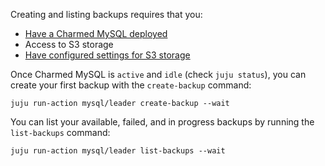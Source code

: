 Creating and listing backups requires that you:
* [Have a Charmed MySQL deployed](/t/charmed-mysql-how-to-manage-units/9904?channel=8.0/edge)
* Access to S3 storage
* [Have configured settings for S3 storage](/t/charmed-mysql-how-to-configure-s3/9894?channel=8.0/edge)

Once Charmed MySQL is `active` and `idle` (check `juju status`), you can create your first backup with the `create-backup` command:
```
juju run-action mysql/leader create-backup --wait
```

You can list your available, failed, and in progress backups by running the `list-backups` command:
```
juju run-action mysql/leader list-backups --wait
```